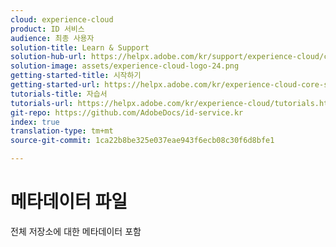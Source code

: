 ```yaml
---
cloud: experience-cloud
product: ID 서비스
audience: 최종 사용자
solution-title: Learn & Support
solution-hub-url: https://helpx.adobe.com/kr/support/experience-cloud/core-services.html
solution-image: assets/experience-cloud-logo-24.png
getting-started-title: 시작하기
getting-started-url: https://helpx.adobe.com/kr/experience-cloud-core-services/get-started.html
tutorials-title: 자습서
tutorials-url: https://helpx.adobe.com/kr/experience-cloud/tutorials.html
git-repo: https://github.com/AdobeDocs/id-service.kr
index: true
translation-type: tm+mt
source-git-commit: 1ca22b8be325e037eae943f6ecb08c30f6d8bfe1

---
```



# 메타데이터 파일

전체 저장소에 대한 메타데이터 포함